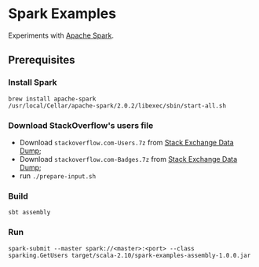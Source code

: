 # Spark Examples

Experiments with [Apache Spark](http://spark.apache.org).

## Prerequisites

### Install Spark

    brew install apache-spark
    /usr/local/Cellar/apache-spark/2.0.2/libexec/sbin/start-all.sh

### Download StackOverflow's users file

- Download `stackoverflow.com-Users.7z` from [Stack Exchange Data Dump](https://archive.org/details/stackexchange);
- Download `stackoverflow.com-Badges.7z` from [Stack Exchange Data Dump](https://archive.org/details/stackexchange);
- run `./prepare-input.sh`

### Build

    sbt assembly

### Run

    spark-submit --master spark://<master>:<port> --class sparking.GetUsers target/scala-2.10/spark-examples-assembly-1.0.0.jar
